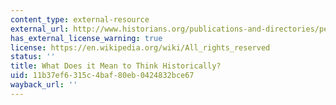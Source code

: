 ```yaml
---
content_type: external-resource
external_url: http://www.historians.org/publications-and-directories/perspectives-on-history/january-2007/what-does-it-mean-to-think-historically
has_external_license_warning: true
license: https://en.wikipedia.org/wiki/All_rights_reserved
status: ''
title: What Does it Mean to Think Historically?
uid: 11b37ef6-315c-4baf-80eb-0424832bce67
wayback_url: ''
---
```

